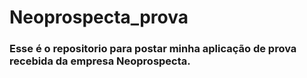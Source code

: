 # Neoprospecta_prova
### Esse é o repositorio para postar minha aplicação de prova recebida da empresa Neoprospecta.
